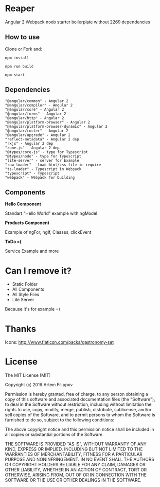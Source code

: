# Reaper
Angular 2 Webpack noob starter boilerplate without 2269 dependencies

## How to use

Сlone or Fork and:
    
    npm install
    
    npm run build
    
    npm start

## Dependencies

    "@angular/common" - Angular 2
    "@angular/compiler" - Angular 2
    "@angular/core" - Angular 2
    "@angular/forms" - Angular 2
    "@angular/http" - Angular 2
    "@angular/platform-browser" - Angular 2
    "@angular/platform-browser-dynamic" - Angular 2
    "@angular/router" - Angular 2
    "@angular/upgrade" - Angular 2
    "reflect-metadata" - Angular 2 dep
    "rxjs" - Angular 2 dep
    "zone.js" - Angular 2 dep
    "@types/core-js" - type for Typescript
    "@types/node" - type for Typescript
    "lite-server" - server for Example
    "raw-loader" - load html/css file in require
    "ts-loader" - Typescript in Webpack
    "typescript" - Typescript
    "webpack" - Webpack for building


## Components

**Hello Component**

Standart "Hello World" example with ngModel

**Products Component**

Example of ngFor, ngIf, Classes, clickEvent

**ToDo =(**

Service Example and more

# Can I remove it?

- Static Folder 
- All Components
- All Style Files
- Lite Server

Because it's for example =) 

# Thanks
Icons:
http://www.flaticon.com/packs/gastronomy-set


# License

The MIT License (MIT)

Copyright (c) 2016 Artem Filippov

Permission is hereby granted, free of charge, to any person obtaining a copy
of this software and associated documentation files (the "Software"), to deal
in the Software without restriction, including without limitation the rights
to use, copy, modify, merge, publish, distribute, sublicense, and/or sell
copies of the Software, and to permit persons to whom the Software is
furnished to do so, subject to the following conditions:

The above copyright notice and this permission notice shall be included in
all copies or substantial portions of the Software.

THE SOFTWARE IS PROVIDED "AS IS", WITHOUT WARRANTY OF ANY KIND, EXPRESS OR
IMPLIED, INCLUDING BUT NOT LIMITED TO THE WARRANTIES OF MERCHANTABILITY,
FITNESS FOR A PARTICULAR PURPOSE AND NONINFRINGEMENT.  IN NO EVENT SHALL THE
AUTHORS OR COPYRIGHT HOLDERS BE LIABLE FOR ANY CLAIM, DAMAGES OR OTHER
LIABILITY, WHETHER IN AN ACTION OF CONTRACT, TORT OR OTHERWISE, ARISING FROM,
OUT OF OR IN CONNECTION WITH THE SOFTWARE OR THE USE OR OTHER DEALINGS IN
THE SOFTWARE.